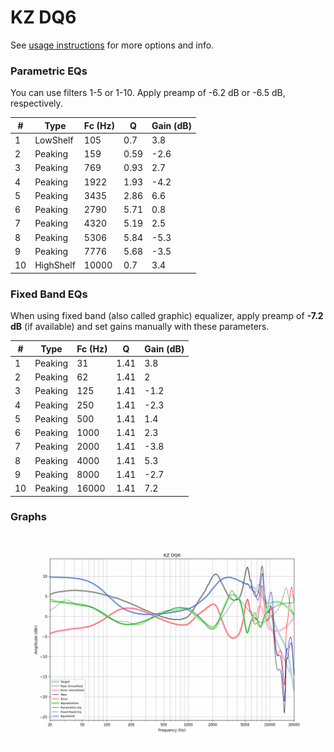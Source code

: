 # KZ DQ6
See [usage instructions](https://github.com/jaakkopasanen/AutoEq#usage) for more options and info.

### Parametric EQs
You can use filters 1-5 or 1-10. Apply preamp of -6.2 dB or -6.5 dB, respectively.

|   # | Type      |   Fc (Hz) |    Q |   Gain (dB) |
|-----|-----------|-----------|------|-------------|
|   1 | LowShelf  |       105 | 0.7  |         3.8 |
|   2 | Peaking   |       159 | 0.59 |        -2.6 |
|   3 | Peaking   |       769 | 0.93 |         2.7 |
|   4 | Peaking   |      1922 | 1.93 |        -4.2 |
|   5 | Peaking   |      3435 | 2.86 |         6.6 |
|   6 | Peaking   |      2790 | 5.71 |         0.8 |
|   7 | Peaking   |      4320 | 5.19 |         2.5 |
|   8 | Peaking   |      5306 | 5.84 |        -5.3 |
|   9 | Peaking   |      7776 | 5.68 |        -3.5 |
|  10 | HighShelf |     10000 | 0.7  |         3.4 |

### Fixed Band EQs
When using fixed band (also called graphic) equalizer, apply preamp of **-7.2 dB** (if available) and set gains manually with these parameters.

|   # | Type    |   Fc (Hz) |    Q |   Gain (dB) |
|-----|---------|-----------|------|-------------|
|   1 | Peaking |        31 | 1.41 |         3.8 |
|   2 | Peaking |        62 | 1.41 |         2   |
|   3 | Peaking |       125 | 1.41 |        -1.2 |
|   4 | Peaking |       250 | 1.41 |        -2.3 |
|   5 | Peaking |       500 | 1.41 |         1.4 |
|   6 | Peaking |      1000 | 1.41 |         2.3 |
|   7 | Peaking |      2000 | 1.41 |        -3.8 |
|   8 | Peaking |      4000 | 1.41 |         5.3 |
|   9 | Peaking |      8000 | 1.41 |        -2.7 |
|  10 | Peaking |     16000 | 1.41 |         7.2 |

### Graphs
![](./KZ%20DQ6.png)
